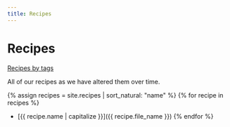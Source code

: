```yaml
---
title: Recipes
---
```

# Recipes
[Recipes by tags](tags.html)

All of our recipes as we have altered them over time.

{% assign recipes = site.recipes | sort_natural: "name" %}
{% for recipe in recipes %}
  * [{{ recipe.name | capitalize }}]({{ recipe.file_name }})
{% endfor %}
